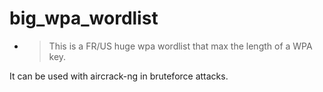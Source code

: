 # big_wpa_wordlist

- > This is a FR/US huge wpa wordlist that max the length of a WPA key.

It can be used with aircrack-ng in bruteforce attacks.
